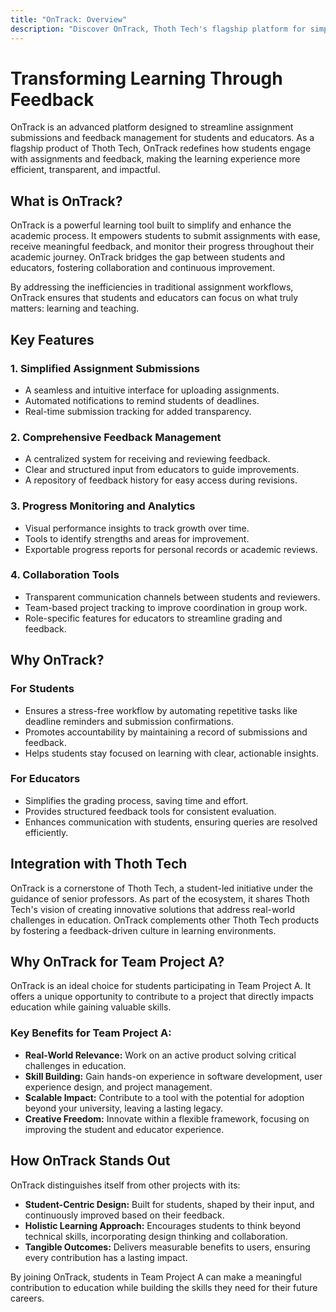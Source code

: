 ```yaml
---
title: "OnTrack: Overview"
description: "Discover OnTrack, Thoth Tech's flagship platform for simplifying assignment submissions and feedback management."
---
```


# Transforming Learning Through Feedback

OnTrack is an advanced platform designed to streamline assignment submissions and feedback management for students and educators. As a flagship product of Thoth Tech, OnTrack redefines how students engage with assignments and feedback, making the learning experience more efficient, transparent, and impactful.

## What is OnTrack?
OnTrack is a powerful learning tool built to simplify and enhance the academic process. It empowers students to submit assignments with ease, receive meaningful feedback, and monitor their progress throughout their academic journey. OnTrack bridges the gap between students and educators, fostering collaboration and continuous improvement.

By addressing the inefficiencies in traditional assignment workflows, OnTrack ensures that students and educators can focus on what truly matters: learning and teaching.

## Key Features

### 1. Simplified Assignment Submissions
- A seamless and intuitive interface for uploading assignments.
- Automated notifications to remind students of deadlines.
- Real-time submission tracking for added transparency.

### 2. Comprehensive Feedback Management
- A centralized system for receiving and reviewing feedback.
- Clear and structured input from educators to guide improvements.
- A repository of feedback history for easy access during revisions.

### 3. Progress Monitoring and Analytics
- Visual performance insights to track growth over time.
- Tools to identify strengths and areas for improvement.
- Exportable progress reports for personal records or academic reviews.

### 4. Collaboration Tools
- Transparent communication channels between students and reviewers.
- Team-based project tracking to improve coordination in group work.
- Role-specific features for educators to streamline grading and feedback.

## Why OnTrack?

### For Students
- Ensures a stress-free workflow by automating repetitive tasks like deadline reminders and submission confirmations.
- Promotes accountability by maintaining a record of submissions and feedback.
- Helps students stay focused on learning with clear, actionable insights.

### For Educators
- Simplifies the grading process, saving time and effort.
- Provides structured feedback tools for consistent evaluation.
- Enhances communication with students, ensuring queries are resolved efficiently.

## Integration with Thoth Tech
OnTrack is a cornerstone of Thoth Tech, a student-led initiative under the guidance of senior professors. As part of the ecosystem, it shares Thoth Tech's vision of creating innovative solutions that address real-world challenges in education. OnTrack complements other Thoth Tech products by fostering a feedback-driven culture in learning environments.

## Why OnTrack for Team Project A?
OnTrack is an ideal choice for students participating in Team Project A. It offers a unique opportunity to contribute to a project that directly impacts education while gaining valuable skills.

### Key Benefits for Team Project A:
- **Real-World Relevance:** Work on an active product solving critical challenges in education.
- **Skill Building:** Gain hands-on experience in software development, user experience design, and project management.
- **Scalable Impact:** Contribute to a tool with the potential for adoption beyond your university, leaving a lasting legacy.
- **Creative Freedom:** Innovate within a flexible framework, focusing on improving the student and educator experience.

## How OnTrack Stands Out
OnTrack distinguishes itself from other projects with its:

- **Student-Centric Design:** Built for students, shaped by their input, and continuously improved based on their feedback.
- **Holistic Learning Approach:** Encourages students to think beyond technical skills, incorporating design thinking and collaboration.
- **Tangible Outcomes:** Delivers measurable benefits to users, ensuring every contribution has a lasting impact.

By joining OnTrack, students in Team Project A can make a meaningful contribution to education while building the skills they need for their future careers.
